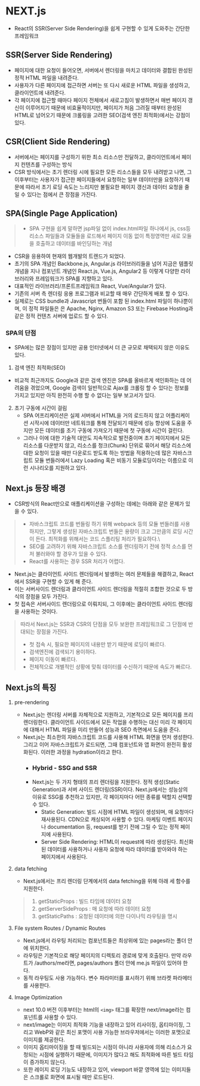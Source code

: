 # NEXT.js
- React의 SSR(Server Side Rendering)을 쉽게 구현할 수 있게 도와주는 간단한 프레임워크

## SSR(Server Side Rendering)
- 페이지에 대한 요청이 들어오면, 서버에서 렌더링을 마치고 데이터와 결합된 완성된 정적 HTML 파일을 내려준다. 
- 사용자가 다른 페이지에 접근하면 서버는 또 다시 새로운 HTML 파일을 생성하고, 클라이언트에 내려준다. 
- 각 페이지에 접근할 때마다 페이지 전체에서 새로고침이 발생하면서 매번 페이지 갱신이 이루어지기 때문에 비효율적이지만, 페이지가 처음 그려질 때부터 완성된 HTML로 넘어오기 때문에 크롤링을 고려한 SEO(검색 엔진 최적화)에서는 강점이 있다.

## CSR(Client Side Rendering)
- 서버에서는 페이지를 구성하기 위한 최소 리소스만 전달하고, 클라이언트에서 페이지 컨텐츠를 구성하는 방식
- CSR 방식에서는 초기 렌더링 시에 필요한 모든 리소스들을 모두 내려받고 나면, 그 이후부터는 사용자가 접근한 페이지들에서 요청하는 일부 데이터만을 요청하기 때문에 따라서 초기 로딩 속도는 느리지만 불필요한 페이지 갱신과 데이터 요청을 줄일 수 있다는 점에서 큰 장점을 가진다.

## SPA(Single Page Application)
> - SPA 구현을 쉽게 말하면 jsp파일 없이 index.html파일 하나에서 js, css등 리소스 파일들과 모듈들을 로드해서 페이지 이동 없이 특정영역만 새로 모듈을 호출하고 데이터를 바인딩하는 개념
- CSR을 응용하여 현재의 웹개발의 트렌드가 되었다.
- 초기의 SPA 개념인 Backbone.js, Angular.js 라이브러리들을 넘어 지금은 템플릿 개념을 지나 컴포넌트 개념인 React.js, Vue.js, Angular2 등 이렇게 다양한 라이브러리와 프레임워크가 SPA를 지향하고 있다.
- 대표적인 라이브러리/프론트프레임워크 React, Vue/Angular가 있다.
- 기존의 서버 측 렌더링 응용 프로그램과 비교할 때 매우 간단하게 배포 할 수 있다. 
- 실제로는 CSS bundle과 Javascript 번들이 포함 된 index.html 파일이 하나뿐이며, 이 정적 파일들은 은 Apache, Nginx, Amazon S3 또는 Firebase Hosting과 같은 정적 컨텐츠 서버에 업로드 할 수 있다.

### SPA의 단점
- SPA에는 많은 장점이 있지만 공용 인터넷에서 더 큰 규모로 채택되지 않은 이유도 있다.
1. 검색 엔진 최적화(SEO)
  - 비교적 최근까지도 Google과 같은 검색 엔진은 SPA를 올바르게 색인화하는 데 어려움을 겪었으며, Google 검색이 일반적으로 Ajax를 크롤링 할 수 있다는 정보를 가지고 있지만 아직 완전히 수행 할 수 없다는 일부 보고서가 있다.
2. 초기 구동에 시간이 걸림
   - SPA 어프리케이션은 실제 서버에서 HTML을 거의 로드하지 않고 어플리케이션 시작시에 데이터만 네트워크를 통해 전달되기 때문에 성능 향상에 도움을 주지만 모든 데이터를 초기 구동에 가져오기 때문에 첫 구동에 시간이 걸린다.
    - 그러나 이에 대한 기술적 대안도 지속적으로 발전중이며 초기 페이지에서 모든 리소스를 다운받지 않고, 리소스를 청크(Chunk) 단위로 묶어서 해당 리소스에 대한 요청이 있을 때만 다운로드 받도록 하는 방법을 적용하는데 많은 자바스크립트 모듈 번들러에서 Lazy Loading 혹은 비동기 모듈로딩이라는 이름으로 이런 시나리오를 지원하고 있다.


## Next.js 등장 배경
- CSR방식의 React만으로 애플리케이션을 구성하는 데에는 아래와 같은 문제가 있을 수 있다.  
> - 자바스크립트 코드를 번들링 하기 위해 webpack 등의 모듈 번들러를 사용하지만, 그렇게 생성된 자바스크립트 번들은 용량이 크고 그만큼의 로딩 시간이 든다. 최적화를 위해서는 코드 스플리팅 처리가 필요하다.\
> - SEO를 고려하기 위해 자바스크립트 소스를 렌더링하기 전에 정적 소스를 먼저 불러와야 할 경우가 있을 수 있다.  
> - React를 사용하는 경우 SSR 처리가 어렵다.  

- Next.js는 클라이언트 사이드 렌더링에서 발생하는 여러 문제들을 해결하고, React에서 SSR을 구현할 수 있게 해 준다. 
- 이는 서버사이드 렌더링과 클라이언트 사이드 렌더링을 적절히 조합한 것으로 두 방식의 장점을 모두 가진다. 
- 첫 접속은 서버사이드 렌더링으로 이뤄지되, 그 이후에는 클라이언트 사이드 렌더링을 사용하는 것이다.
> 따라서 Next.js는 SSR과 CSR의 단점을 모두 보완한 프레임워크로 그 단점에 반대되는 장점을 가진다.
> - 첫 접속 시, 필요한 페이지의 내용만 받기 때문에 로딩이 빠르다.
> - 검색엔진에 검색되기 용이하다.
> - 페이지 이동이 빠르다.
> - 전체적으로 개별적인 상황에 맞춰 데이터를 수신하기 때문에 속도가 빠르다.

## Next.js의 특징
1. pre-rendering
   - Next.js는 렌더링 서버를 자체적으로 지원하고, 기본적으로 모든 페이지를 프리 렌더링한다. 클라이언트 사이드에서 모든 작업을 수행하는 대신 미리 각 페이지에 대해서 HTML 파일을 미리 만들어 성능과 SEO 측면에서 도움을 준다.
   - Next.js는 최소한의 자바스크립트 코드를 사용해 HTML 화면을 먼저 생성한다. 그리고 이어 자바스크립트가 로드되면, 그때 컴포넌트와 앱 화면이 완전히 활성화된다. 이러한 과정을 hydration이라고 한다.
     - ### Hybrid - SSG and SSR
     - Next.js는 두 가지 형태의 프리 렌더링을 지원한다. 정적 생성(Static Generation)과 서버 사이드 렌더링(SSR)이다. Next.js에서는 성능상의 이유로 SSG를 추천하고 있지만, 각 페이지마다 어떤 종류를 택할지 선택할 수 있다.
       - Static Generation: 빌드 시점에 HTML 파일이 생성되며, 매 요청마다 재사용된다. CDN으로 캐싱되어 사용할 수 있다. 마케팅 이벤트 페이지나 documentation 등, request를 받기 전에 그릴 수 있는 정적 페이지에 사용된다.
       - Server Side Rendering: HTML이 request에 따라 생성된다. 최신화된 데이터를 사용하거나 사용자 요청에 따라 데이터를 받아와야 하는 페이지에서 사용된다.
2. data fetching
   - Next.js에서는 프리 렌더링 단계에서의 data fetching을 위해 아래 세 함수를 지원한다.
   > 1. getStaticProps : 빌드 타임에 데이터 요청
   > 2. getServerSideProps : 매 요청에 따라 데이터 요청
   > 3. getStaticPaths : 요청된 데이터에 의한 다이나믹 라우팅을 명시
3. File system Routes / Dynamic Routes
   - Next.js에서 라우팅 처리되는 컴포넌트들은 최상위에 있는 pages라는 폴더 안에 위치한다.
   - 라우팅은 기본적으로 해당 페이지의 디렉토리 경로에 맞게 호출된다. 만약 라우트가 /authors/me라면, pages/authors 폴더 안에 me.js 파일이 있어야 한다.
   - 동적 라우팅도 사용 가능하다. 변수 파라미터를 표시하기 위해 브라켓 파라메터를 사용한다.

4. Image Optimization
   - next 10.0 버전 이후부터는 html의 `<img>` 태그를 확장한 next/image라는 컴포넌트를 사용할 수 있다. 
   - next/image는 이미지 최적화 기능을 내장하고 있어 리사이징, 옵티마이징, 그리고 WebP와 같은 최신 포맷이 사용 가능한 브라우저에서는 이러한 포맷으로 이미지를 제공한다. 
   - 이미지 옵티마이징을 할 때 빌드되는 시점이 아니라 사용자에 의해 리소스가 요청되는 시점에 실행하기 때문에, 이미지가 많다고 해도 최적화에 따른 빌드 타임이 증가하지 않는다. 
   - 또한 레이지 로딩 기능도 내장하고 있어, viewport 바깥 영역에 있는 이미지들은 스크롤로 화면에 표시될 때만 로드된다.